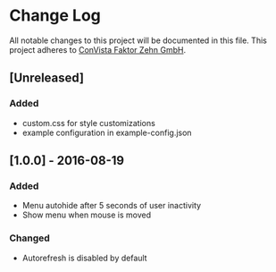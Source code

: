 # Change Log
All notable changes to this project will be documented in this file.
This project adheres to [ConVista Faktor Zehn GmbH](http://www.faktorzehn.at/).

## [Unreleased]
### Added
- custom.css for style customizations
- example configuration in example-config.json

## [1.0.0] - 2016-08-19
### Added
- Menu autohide after 5 seconds of user inactivity
- Show menu when mouse is moved
### Changed
- Autorefresh is disabled by default
